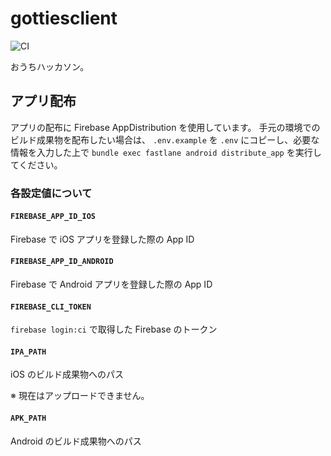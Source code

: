 # gottiesclient
![CI](https://github.com/CA21engineer/Gotties-Client/workflows/CI/badge.svg)

おうちハッカソン。

## アプリ配布
アプリの配布に Firebase AppDistribution を使用しています。
手元の環境でのビルド成果物を配布したい場合は、 `.env.example` を `.env` にコピーし、必要な情報を入力した上で `bundle exec fastlane android distribute_app` を実行してください。

### 各設定値について
#### `FIREBASE_APP_ID_IOS`
Firebase で iOS アプリを登録した際の App ID

#### `FIREBASE_APP_ID_ANDROID`
Firebase で Android アプリを登録した際の App ID

#### `FIREBASE_CLI_TOKEN`
`firebase login:ci` で取得した Firebase のトークン

#### `IPA_PATH`
iOS のビルド成果物へのパス

※ 現在はアップロードできません。

#### `APK_PATH`
Android のビルド成果物へのパス
